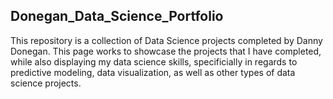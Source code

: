 ## Donegan_Data_Science_Portfolio
This repository is a collection of Data Science projects completed by Danny Donegan. This page works to showcase the projects that I have completed, while also displaying my data science skills, specificially in regards to predictive modeling, data visualization, as well as other types of data science projects.

